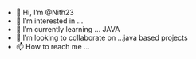 - 👋 Hi, I’m @Nith23
- 👀 I’m interested in ...
- 🌱 I’m currently learning ... JAVA 
- 💞️ I’m looking to collaborate on ...java based projects
- 📫 How to reach me ...

<!---
Nith23/Nith23 is a ✨ special ✨ repository because its `README.md` (this file) appears on your GitHub profile.
You can click the Preview link to take a look at your changes.
--->
